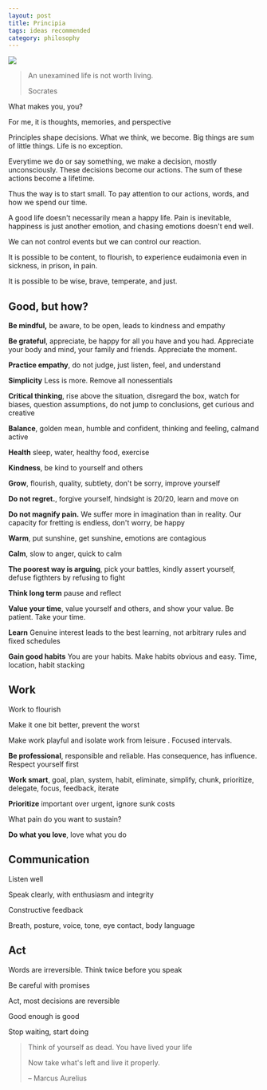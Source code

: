```yaml
---
layout: post
title: Principia
tags: ideas recommended
category: philosophy
---
```


![](https://www.ephesus.us/upload/1553941051_IMG_9720.jpg)

> An unexamined life is not worth living. 
> 
>  Socrates

What makes you, you? 

For me, it is thoughts, memories, and perspective  

Principles shape decisions. What we think, we become. 
Big things are sum of little things. Life is no exception. 

Everytime we do or say something, we make a decision, mostly unconsciously. These decisions become our actions. The sum of these actions become a lifetime. 

Thus the way is to start small. To pay attention to our actions, words, and how we spend our time.

A good life doesn't necessarily mean a happy life. Pain is inevitable, happiness is just another emotion, and chasing emotions doesn't end well. 

We can not control events but we can control our reaction. 

It is possible to be content, to flourish, to experience eudaimonia even in sickness, in prison, in pain. 

It is possible to be wise, brave, temperate, and just.

## Good, but how?

**Be mindful,** be aware, to be open, leads to kindness and empathy 

**Be grateful**, appreciate, be happy for all you have and you had. Appreciate your body and mind, your family and friends. Appreciate the moment. 

**Practice empathy**, do not judge, just listen, feel, and understand 

**Simplicity** Less is more. Remove all nonessentials 

**Critical thinking**, rise above the situation, disregard the box, watch for biases, question assumptions, do not jump to conclusions, get curious and creative 

**Balance**, golden mean, humble and confident, thinking and feeling, calmand active

**Health** sleep, water, healthy food, exercise 

**Kindness**, be kind to yourself and others

**Grow**, flourish, quality, subtlety, don't be sorry, improve yourself 
 
**Do not regret.**, forgive yourself, hindsight is 20/20, learn and move on 

**Do not magnify pain.**  We suffer more in imagination than in reality. Our capacity for fretting is endless, don't worry, be happy 

**Warm**, put sunshine, get sunshine, emotions are contagious 

**Calm**, slow to anger, quick to calm

**The poorest way is arguing**, pick your battles, kindly assert yourself, defuse figthters by refusing to fight 

**Think long term** pause and reflect 

**Value your time**, value yourself and others, and show your value. Be patient. Take your time. 

**Learn** Genuine interest leads to the best learning, not arbitrary rules and fixed schedules 

**Gain good habits** You are your habits. Make habits obvious and easy. Time, location, habit stacking 


## Work

Work to flourish

Make it one bit better, prevent the worst 

Make work playful and isolate work from leisure . Focused intervals. 

**Be professional**, responsible and reliable. Has consequence, has influence. Respect yourself first 

**Work smart**, goal, plan, system, habit, eliminate, simplify, chunk, prioritize, delegate, focus, feedback, iterate

**Prioritize** important over urgent, ignore sunk costs 
 
What pain do you want to sustain? 

**Do what you love**, love what you do  

## Communication

Listen well 

Speak clearly, with enthusiasm and integrity

Constructive feedback 

Breath, posture, voice, tone, eye contact, body language

## Act 

Words are irreversible. Think twice before you speak 

Be careful with promises

Act, most decisions are reversible

Good enough is good 

Stop waiting, start doing 


> Think of yourself as dead. You have lived your life
> 
> Now take what's left and live it properly.
> 
> – Marcus Aurelius 
